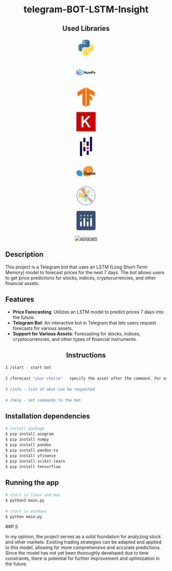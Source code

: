 <h1 align="center">telegram-BOT-LSTM-Insight</h1>

<h2 align="center">Used Libraries</h2>
<div align="center">
 <a href="https://www.python.org" target="_blank" rel="noreferrer"> <img src="https://raw.githubusercontent.com/devicons/devicon/master/icons/python/python-original.svg" alt="python" width="60" height="60"/>

<a href="https://numpy.org/" target="_blank" rel="noreferrer"><img src="https://github.com/devicons/devicon/blob/master/icons/numpy/numpy-original-wordmark.svg" title="Numpy" alt="Numpy" width="60" height="60"/> </a>

<a href="https://www.tensorflow.org/" target="_blank" rel="noreferrer"><img src="https://github.com/devicons/devicon/blob/master/icons/tensorflow/tensorflow-original.svg" title="tensorflow" alt="tensorflow" width="60" hight="60"> </a>

<a href="https://keras.io/" target="_blank" rel="noreferrer"><img src="https://github.com/devicons/devicon/blob/master/icons/keras/keras-original.svg" title="keras" alt="keras" width="60" hight="60"> </a>

<a href="https://pandas.pydata.org/" target="_blank" rel="noreferrer"><img src="https://github.com/devicons/devicon/blob/master/icons/pandas/pandas-original.svg" title="Pandas" alt="Pandas" width="60" height="60"/> </a>

 <a href="https://scikit-learn.org/" target="_blank" rel="noreferrer"><img src="https://github.com/devicons/devicon/blob/master/icons/scikitlearn/scikitlearn-original.svg" title="sklearn" alt="sklearn" width="60" height="60"/></a>

 <a href="https://matplotlib.org/" target="_blank" rel="noreferrer"><img src="https://github.com/devicons/devicon/blob/master/icons/matplotlib/matplotlib-original.svg" title="plotly" alt="pltly" width="60" height="60"/></a>

 <a href="https://plotly.com/" target="_blank" rel="noreferrer"><img src="https://github.com/devicons/devicon/blob/master/icons/plotly/plotly-original.svg" title="plotly" alt="pltly" width="60" height="60"/></a>

<a href="https://docs.aiogram.dev/en/latest/index.html" target="aiogram"><img src="https://docs.aiogram.dev/en/latest/_static/logo.png" alt="aiogram" width="60" height="60"/></a>

</div>


## Description

This project is a Telegram bot that uses an LSTM (Long Short-Term Memory) model to forecast prices for the next 7 days. The bot allows users to get price predictions for stocks, indices, cryptocurrencies, and other financial assets.

## Features

- **Price Forecasting**: Utilizes an LSTM model to predict prices 7 days into the future.
- **Telegram Bot**: An interactive bot in Telegram that lets users request forecasts for various assets.
- **Support for Various Assets**: Forecasting for stocks, indices, cryptocurrencies, and other types of financial instruments.


<h2 align="center">Instructions</h2>

```bash
1 /start - start bot 

2 /forecast "your choice" - specify the asset after the command. For example: /forecast TSLA"

3 /info - list of what can be requested

4 /help - set commands to the bot
```

## Installation dependencies

````bash
# install package
$ pip install aiogram
$ pip install numpy
$ pip install pandas
$ pip install pandas-ta
$ pip install yfinance
$ pip install scikit-learn
$ pip install tensorflow

````
## Running the app

```bash
# start in linux and mac
$ python3 main.py

# start in windows 
$ python main.py
```

##P.S

<P>In my opinion, the project serves as a solid foundation for analyzing stock and other markets. Existing trading strategies can be adapted and applied to this model, allowing for more comprehensive and accurate predictions. Since the model has not yet been thoroughly developed due to time constraints, there is potential for further improvement and optimization in the future.</P>